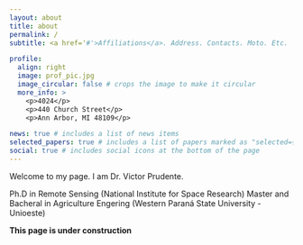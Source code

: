 ```yaml
---
layout: about
title: about
permalink: /
subtitle: <a href='#'>Affiliations</a>. Address. Contacts. Moto. Etc.

profile:
  align: right
  image: prof_pic.jpg
  image_circular: false # crops the image to make it circular
  more_info: >
    <p>4024</p>
    <p>440 Church Street</p>
    <p>Ann Arbor, MI 48109</p>

news: true # includes a list of news items
selected_papers: true # includes a list of papers marked as "selected={true}"
social: true # includes social icons at the bottom of the page
---
```

Welcome to my page. I am Dr. Victor Prudente.

Ph.D in Remote Sensing (National Institute for Space Research)
Master and Bacheral in Agriculture Engering (Western Paraná State University - Unioeste)

**This page is under construction**


